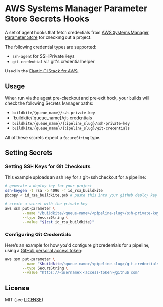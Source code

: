 # AWS Systems Manager Parameter Store Secrets Hooks

A set of agent hooks that fetch credentials from [AWS Systems Manager Parameter Store](https://docs.aws.amazon.com/systems-manager/latest/userguide/systems-manager-paramstore.html) for checking out a project.

The following credential types are supported:

- `ssh-agent` for SSH Private Keys
- `git-credential` via git's credential.helper

Used in the [Elastic CI Stack for AWS](https://github.com/buildkite/elastic-ci-stack-for-aws).

## Usage

When run via the agent pre-checkout and pre-exit hook, your builds will check the following Secrets Manager paths:

* `buildkite/{queue_name}/ssh-private-key`
* `buildkite/{queue_name}/git-credentials
* `buildkite/{queue_name}/{pipeline_slug}/ssh-private-key`
* `buildkite/{queue_name}/{pipeline_slug}/git-credentials`

All of these secrets expect a `SecureString` type.

## Setting Secrets

### Setting SSH Keys for Git Checkouts

This example uploads an ssh key for a git+ssh checkout for a pipeline:

```bash
# generate a deploy key for your project
ssh-keygen -t rsa -b 4096 -f id_rsa_buildkite
pbcopy < id_rsa_buildkite.pub # paste this into your github deploy key

# create a secret with the private key
aws ssm put-parameter \
        --name "/buildkite/<queue-name>/<pipeline-slug>/ssh-private-key" \
        --type SecureString \
        --value "$(cat id_rsa_buildkite)"
```

### Configuring Git Credentials

Here's an example for how you'd configure git credentials for a pipeline, using a [GitHub personal access token](https://help.github.com/articles/creating-a-personal-access-token-for-the-command-line/):

```bash
aws ssm put-parameter \
        --name "$buildkite/<queue-name>/<pipeline-slug>/git-credentials" \
        --type SecureString \
        --value "https://<username>:<access-token>@github.com"
```

## License

MIT (see [LICENSE](LICENSE))

